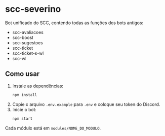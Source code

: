 # scc-severino

Bot unificado do SCC, contendo todas as funções dos bots antigos:
- scc-avaliacoes
- scc-boost
- scc-sugestoes
- scc-ticket
- scc-ticket-s-wl
- scc-wl

## Como usar
1. Instale as dependências:
   ```bash
   npm install
   ```
2. Copie o arquivo `.env.example` para `.env` e coloque seu token do Discord.
3. Inicie o bot:
   ```bash
   npm start
   ```

Cada módulo está em `modules/NOME_DO_MODULO`. 